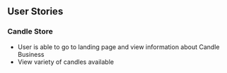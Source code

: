 ## User Stories

### Candle Store

- User is able to go to landing page and view information about Candle Business
- View variety of candles available